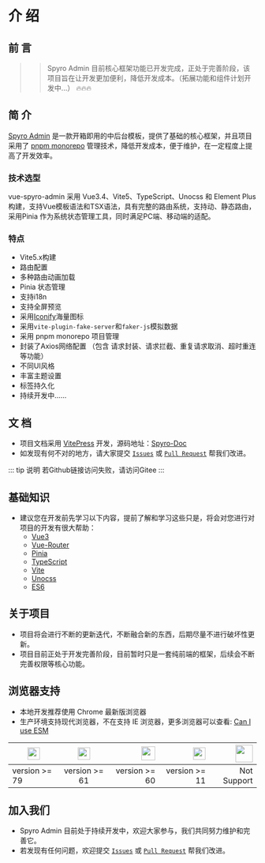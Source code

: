 # 介 绍

## 前 言

> >Spyro Admin 目前核心框架功能已开发完成，正处于完善阶段，该项目旨在让开发更加便利，降低开发成本。（拓展功能和组件计划开发中...） 🔥🔥🔥


## 简 介

[Spyro Admin](https://github.com/xiaoyuan-zs/vue-spyro-admin) 是一款开箱即用的中后台模板，提供了基础的核心框架，并且项目采用了 [pnpm monorepo](https://zhuanlan.zhihu.com/p/700891761) 管理技术，降低开发成本，便于维护，在一定程度上提高了开发效率。


### 技术选型

vue-spyro-admin 采用 Vue3.4、Vite5、TypeScript、Unocss 和 Element Plus 构建，支持Vue模板语法和TSX语法，具有完整的路由系统，支持动、静态路由，采用Pinia 作为系统状态管理工具，同时满足PC端、移动端的适配。

### 特点

* Vite5.x构建
* 路由配置
* 多种路由动画加载
* Pinia 状态管理
* 支持i18n
* 支持全屏预览
* 采用[Iconify](https://iconify.design/)海量图标
* 采用`vite-plugin-fake-server`和`faker-js`模拟数据
* 采用 pnpm monorepo 项目管理
* 封装了Axios网络配置 （包含 请求封装、请求拦截、重复请求取消、超时重连等功能）
* 不同UI风格
* 丰富主题设置
* 标签持久化
* 持续开发中......



## 文 档

* 项目文档采用 [VitePress](https://vitepress.dev/zh/guide/getting-started) 开发，源码地址：[Spyro-Doc](https://github.com/xiaoyuan-zs/spyro-docs) 
* 如发现有何不对的地方，请大家提交 [`Issues`](https://github.com/xiaoyuan-zs/spyro-docs/issues) 或 [`Pull Request`](https://github.com/xiaoyuan-zs/spyro-docs/pulls) 帮我们改进。

::: tip 说明
若Github链接访问失败，请访问Gitee
:::

## 基础知识

* 建议您在开发前先学习以下内容，提前了解和学习这些只是，将会对您进行对项目的开发有很大帮助：
    * [Vue3](https://cn.vuejs.org/)
    * [Vue-Router](https://router.vuejs.org/zh/guide/)
    * [Pinia](https://pinia.vuejs.org/zh/)
    * [TypeScript](https://www.tslang.cn/)
    * [Vite](https://cn.vitejs.dev/)
    * [Unocss](https://unocss.nodejs.cn/)
    * [ES6](https://www.bookstack.cn/read/es6-3rd/sidebar.md)


## 关于项目
* 项目将会进行不断的更新迭代，不断融合新的东西，后期尽量不进行破坏性更新。
* 项目目前正处于开发完善阶段，目前暂时只是一套纯前端的框架，后续会不断完善权限等核心功能。


## 浏览器支持
* 本地开发推荐使用 Chrome 最新版浏览器
* 生产环境支持现代浏览器，不在支持 IE 浏览器，更多浏览器可以查看: [Can I use ESM](https://caniuse.com/?search=ESModule)

| <img src="https://gitee.com/xiaoyuan-zs/spyro-docs/raw/master/docs/public/Edge.svg" width="25" > | <img src="https://gitee.com/xiaoyuan-zs/spyro-docs/raw/master/docs/public/chrome.svg" width="25" > | <img src="https://gitee.com/xiaoyuan-zs/spyro-docs/raw/master/docs/public/firefox.svg" width="28" > | <img src="https://gitee.com/xiaoyuan-zs/spyro-docs/raw/master/docs/public/Safari.svg" width="25" > | <img src="https://gitee.com/xiaoyuan-zs/spyro-docs/raw/master/docs/public/IE.svg" width="35" > |
| ----------| :-----------: | -------: | -------: | -------: |
| version >= 79 | version >= 61 | version >= 60    | version >= 11    | Not Support    |


## 加入我们
* Spyro Admin 目前处于持续开发中，欢迎大家参与，我们共同努力维护和完善它。
* 若发现有任何问题，欢迎提交 [`Issues`](https://github.com/xiaoyuan-zs/vue-spyro-admin/issues) 或 [`Pull Request`](https://github.com/xiaoyuan-zs/vue-spyro-admin/pulls) 帮我们改进。
